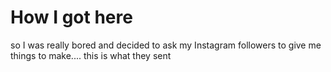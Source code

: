 # How I got here

so I was really bored and decided to ask my Instagram followers to
give me things to make.... this is what they sent
